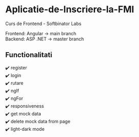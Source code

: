 # Aplicatie-de-Inscriere-la-FMI
Curs de Frontend - Softbinator Labs

Frontend: Angular -> main branch  
Backend: ASP .NET -> master branch  

## Functionalitati
:heavy_check_mark: register  
:heavy_check_mark: login  
:heavy_check_mark: rutare  
:heavy_check_mark: ngIf  
:heavy_check_mark: ngFor  
:heavy_check_mark: responsiveness  
:heavy_check_mark: get mock data  
:heavy_check_mark: delete mock data from page  
:heavy_check_mark: light-dark mode  
